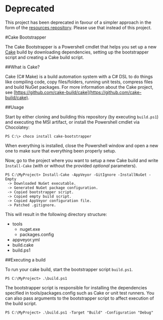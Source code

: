 # Deprecated
This project has been deprecated in favour of a simpler approach in the form of the [resources repository](https://github.com/cake-build/resources).  Please use that instead of this project.

#Cake Bootstrapper

The Cake Bootstrapper is a Powershell cmdlet that helps you set up a new [Cake](https://github.com/cake-build/cake) build by downloading dependencies, setting up the bootstrapper script and creating a Cake build script.

##What is Cake?

Cake (C# Make) is a build automation system with a C# DSL to do things like compiling code, copy files/folders, running unit tests, compress files and build NuGet packages.
For more information about the Cake project, see [https://github.com/cake-build/cake](https://github.com/cake-build/cake).

##Usage

Start by either cloning and building this repository (by executing `build.ps1`) and executing the MSI artifact, or install the Powershell cmdlet via Chocolatey:

```dos
PS C:\> choco install cake-bootstrapper
```

When everything is installed, close the Powershell window and open a new one to make sure that everything been properly setup.

Now, go to the project where you want to setup a new Cake build and write `Install-Cake` (with or without the provided *optional* parameters).

```dos
PS C:\MyProject> Install-Cake -AppVeyor -GitIgnore -InstallNuGet -Empty
 -> Downloaded NuGet executable.
 -> Generated NuGet package configuration.
 -> Copied bootstrapper script.
 -> Copied empty build script.
 -> Copied AppVeyor configuration file.
 -> Patched .gitignore.
```

This will result in the following directory structure:

* tools
  * nuget.exe
  * packages.config
* appveyor.yml
* build.cake
* build.ps1

##Executing a build

To run your cake build, start the bootstrapper script `build.ps1`.

```dos
PS C:\MyProject> .\build.ps1
```

The bootstrapper script is responsible for installing the dependencies specified in tools/packages.config such as Cake or unit test runners. You can also pass arguments to the bootstrapper script to affect execution of the build script.

```dos
PS C:\MyProject> .\build.ps1 -Target "Build" -Configuration "Debug"
```
